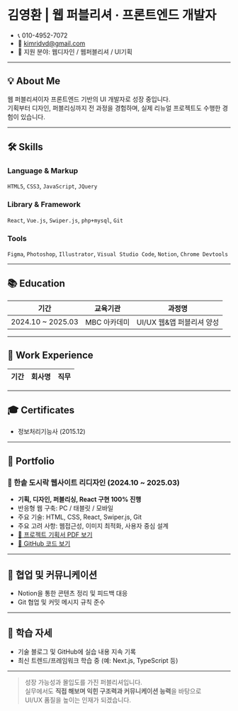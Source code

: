 # 김영환 | 웹 퍼블리셔 · 프론트엔드 개발자

- 📞 010-4952-7072  
- 📧 kimridvd@gmail.com
- 🎯 지원 분야: 웹디자인 / 웹퍼블리셔 / UI기획

---

## 💡 About Me

웹 퍼블리셔이자 프론트엔드 기반의 UI 개발자로 성장 중입니다.  
기획부터 디자인, 퍼블리싱까지 전 과정을 경험하며, 실제 리뉴얼 프로젝트도 수행한 경험이 있습니다.

---

## 🛠 Skills

### Language & Markup  
`HTML5`, `CSS3`, `JavaScript`, `JQuery`

### Library & Framework  
`React`, `Vue.js`, `Swiper.js`, `php+mysql`, `Git`

### Tools  
`Figma`, `Photoshop`, `Illustrator`, `Visual Studio Code`, `Notion`, `Chrome Devtools`

---

## 📚 Education

| 기간 | 교육기관 | 과정명 |
|------|----------|--------|
| 2024.10 ~ 2025.03 | MBC 아카데미 | UI/UX 웹&앱 퍼블리셔 양성 |

---

## 🏢 Work Experience

| 기간 | 회사명 | 직무 |
|------|--------|------|

---

## 🎓 Certificates

- 정보처리기능사 (2015.12)

---

## 📁 Portfolio

### 🥡 한솥 도시락 웹사이트 리디자인 (2024.10 ~ 2025.03)

- **기획, 디자인, 퍼블리싱, React 구현 100% 진행**
- 반응형 웹 구축: PC / 태블릿 / 모바일
- 주요 기술: HTML, CSS, React, Swiper.js, Git
- 주요 고려 사항: 웹접근성, 이미지 최적화, 사용자 중심 설계
- [📄 프로젝트 기획서 PDF 보기](https://mbccomputer01.ivyro.net/hansot/Hansot_planning_book.pdf)
- [🔗 GitHub 코드 보기](링크)

---

## 🤝 협업 및 커뮤니케이션

- Notion을 통한 콘텐츠 정리 및 피드백 대응  
- Git 협업 및 커밋 메시지 규칙 준수  

---

## 🌱 학습 자세

- 기술 블로그 및 GitHub에 실습 내용 지속 기록  
- 최신 트렌드/프레임워크 학습 중 (예: Next.js, TypeScript 등)

---

> 성장 가능성과 몰입도를 가진 퍼블리셔입니다.  
> 실무에서도 **직접 해보며 익힌 구조력과 커뮤니케이션 능력**을 바탕으로  
> UI/UX 품질을 높이는 인재가 되겠습니다.
